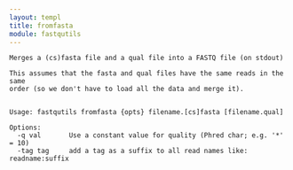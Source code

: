 ```yaml
---
layout: templ
title: fromfasta
module: fastqutils
---
```

    
    Merges a (cs)fasta file and a qual file into a FASTQ file (on stdout)
    
    This assumes that the fasta and qual files have the same reads in the same
    order (so we don't have to load all the data and merge it).
    
    
    Usage: fastqutils fromfasta {opts} filename.[cs]fasta [filename.qual]
    
    Options:
      -q val       Use a constant value for quality (Phred char; e.g. '*' = 10)
      -tag tag     add a tag as a suffix to all read names like: readname:suffix
    
    
